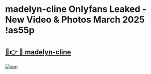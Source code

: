 # madelyn-cline Onlyfans Leaked - New Video & Photos March 2025 !as55p

# <h2><a href="https://c551t2.iuczelnia.edu.pl?title=madelyn-cline&ref=as55p">🔗👉 🔴 madelyn-cline</a></h2>

[![acn](https://github.com/user-attachments/assets/0f9c940e-d8b0-45ae-aac7-cd30a18b3e1c)](https://c551t2.iuczelnia.edu.pl?title=madelyn-cline&ref=as55p)

